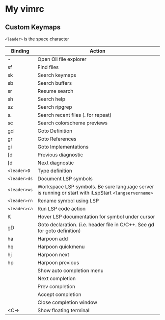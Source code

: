 # My vimrc

## Custom Keymaps

`<leader>` is the space character

| Binding | Action |
| --- | --- |
| - | Open Oil file explorer |
| sf | Find files |
| sk | Search keymaps |
| sb | Search buffers |
| sr | Resume search |
| sh | Search help |
| sz | Search ripgrep |
| s. | Search recent files (. for repeat) |
| sc | Search colorscheme previews |
| gd | Goto Definition |
| gr | Goto References |
| gi | Goto Implementations |
| [d | Previous diagnostic |
| ]d | Next diagnostic |
| `<leader>D` | Type definition |
| `<leader>ds` | Document LSP symbols |
| `<leader>ws` | Workspace LSP symbols. Be sure language server is running or start with :LspStart `<langservername>` |
| `<leader>rn` | Rename symbol using LSP |
| `<leader>ca` | Run LSP code action |
| K | Hover LSP documentation for symbol under cursor |
| gD | Goto declaration. (i.e. header file in C/C++. See gd for goto definition) |
| <leader>ha | Harpoon add |
| <leader>hq | Harpoon quickmenu |
| <leader>hj | Harpoon next |
| <leader>hp | Harpoon previous |
| <C-Space> | Show auto completion menu |
| <C-n> | Next completion |
| <C-p> | Prev completion |
| <C-y> | Accept completion |
| <C-e> | Close completion window |
| <C-\> | Show floating terminal |
